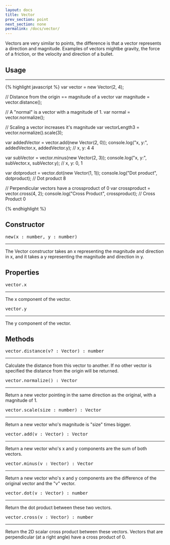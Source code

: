 ```yaml
---
layout: docs
title: Vector
prev_section: point
next_section: none
permalink: /docs/vector/
---
```


Vectors are very similar to points, the difference is that a vector represents 
a direction and magnitude. Examples of vectors mightbe gravity, the force of a
friction, or the velocity and direction of a bullet.


## Usage
--------
{% highlight javascript %}
var vector = new Vector(2, 4);

// Distance from the origin == magnitude of a vector
var magnitude = vector.distance();

// A "normal" is a vector with a magnitude of 1.
var normal = vector.normalize();

// Scaling a vector increases it's magnitude
var vectorLength3 = vector.normalize().scale(3);

var addedVector = vector.add(new Vector(2, 0));
console.log("x, y:", addedVector.x, addedVector.y);
// x, y: 4 4

var subVector = vector.minus(new Vector(2, 3));
console.log("x, y:", subVector.x, subVector.y);
// x, y: 0, 1

var dotproduct = vector.dot(new Vector(1, 1));
console.log("Dot product", dotproduct);
// Dot product 8

// Perpendicular vectors have a crossproduct of 0
var crossproduct = vector.cross(4, 2);
console.log("Cross Product", crossproduct);
// Cross Product 0

{% endhighlight %}


## Constructor 
<pre>new(x : number, y : number)</pre>
--------------

The Vector constructor takes an x representing the magnitude and direction in x, and
it takes a y representing the magnitude and direction in y.

## Properties
<pre>vector.x</pre>
--------------

The x component of the vector.

<pre>vector.y</pre>
--------------

The y component of the vector.

## Methods
<pre>vector.distance(v? : Vector) : number</pre>
--------------

Calculate the distance from this vector to another. If no other vector is specified
the distance from the origin will be returned.

<pre>vector.normalize() : Vector</pre>
--------------

Return a new vector pointing in the same direction as the original, with a 
magnitude of 1.

<pre>vector.scale(size : number) : Vector</pre>
--------------

Return a new vector who's magnitude is "size" times bigger.

<pre>vector.add(v : Vector) : Vector</pre>
--------------

Return a new vector who's x and y components are the
sum of both vectors.

<pre>vector.minus(v : Vector) : Vector</pre>
--------------

Return a new vector who's x and y components are the
difference of the original vector and the "v" vector.

<pre>vector.dot(v : Vector) : number</pre>
--------------

Return the dot product between these two vectors.


<pre>vector.cross(v : Vector) : number</pre>
--------------

Return the 2D scalar cross product between these vectors. Vectors that are 
perpendicular (at a right angle) have a cross product of 0.







